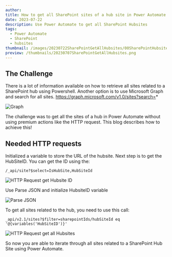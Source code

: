 ```yaml
---
author: 
title: How to get all SharePoint sites of a hub site in Power Automate
date: 2023-07-22
description: Use Power Automate to get all SharePoint Hubsites
tags:
  - Power Automate
  - SharePoint
  - hubsites
thumbnail: /images/20230722SharePointGetAllHubsites/00SharePointHubsites.png
preview: /thumbnails/20230707SharePointGetAllHubsites.png
---
```


## The Challenge
There is a lot of information available on how to retrieve all sites related to a SharePoint hub using Powershell. 
Another option is to use Microsoft Graph and search for all sites.
https://graph.microsoft.com/v1.0/sites?search=*

![Graph](/images/20230722SharePointGetAllHubsites/1-Graph.png)

The challenge was to get all the sites of a hub in Power Automate without using premium actions like the HTTP request.
This blog describes how to achieve this!

## Needed HTTP requests
Initialized a variable to store the URL of the hubsite. Next step is to get the HubSiteID. You can get the ID using the: 
```
/_api/site?$select=IsHubSite,HubSiteId
``` 

![HTTP Request get Hubsite ID](/images/20230722SharePointGetAllHubsites/2-HTTPGetHubsiteID.png)

Use Parse JSON and initialize HubsiteID variable

![Parse JSON](/images/20230722SharePointGetAllHubsites/3-ParseJsonHubsiteID.png)

To get all sites related to the hub, you need to use this call: 
```
_api/v2.1/sites?$filter=sharepointIds/hubSiteId eq '@{variables('HubSiteID')}'
```

![HTTP Request get all Hubsites](/images/20230722SharePointGetAllHubsites/4-HTTPGetAllHubsites.png)


So now you are able to iterate through all sites related to a SharePoint Hub Site using Power Automate.